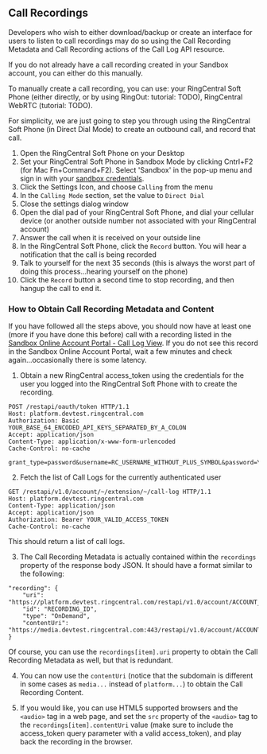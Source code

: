 ## Call Recordings

Developers who wish to either download/backup or create an interface for users to listen to call recordings may do so using the Call Recording Metadata and Call Recording actions of the Call Log API resource.

If you do not already have a call recording created in your Sandbox account, you can either do this manually.

To manually create a call recording, you can use: your RingCentral Soft Phone (either directly, or by using RingOut: tutorial: TODO), RingCentral WebRTC (tutorial: TODO).

For simplicity, we are just going to step you through using the RingCentral Soft Phone (in Direct Dial Mode) to create an outbound call, and record that call.

1. Open the RingCentral Soft Phone on your Desktop
2. Set your RingCentral Soft Phone in Sandbox Mode by clicking Cntrl+F2 (for Mac Fn+Command+F2). Select 'Sandbox' in the pop-up menu and sign in with your [sandbox credentials](https://developers.ringcentral.com/my-account.html#/application-credentials/).
3. Click the Settings Icon, and choose `Calling` from the menu
4. In the `Calling Mode` section, set the value to `Direct Dial`
5. Close the settings dialog window
6. Open the dial pad of your RingCentral Soft Phone, and dial your cellular device (or another outside number not associated with your RingCentral account)
7. Answer the call when it is received on your outside line
8. In the RingCentral Soft Phone, click the `Record` button. You will hear a notification that the call is being recorded
9. Talk to yourself for the next 35 seconds (this is always the worst part of doing this process...hearing yourself on the phone)
10. Click the `Record` button a second time to stop recording, and then hangup the call to end it.

### How to Obtain Call Recording Metadata and Content

If you have followed all the steps above, you should now have at least one (more if you have done this before) call with a recording listed in the [Sandbox Online Account Portal - Call Log View](https://service.devtest.ringcentral.com/settings/calls.html#simple). If you do not see this record in the Sandbox Online Account Portal, wait a few minutes and check again...occasionally there is some latency.

1. Obtain a new RingCentral access_token using the credentials for the user you logged into the RingCentral Soft Phone with to create the recording.

```
POST /restapi/oauth/token HTTP/1.1
Host: platform.devtest.ringcentral.com
Authorization: Basic YOUR_BASE_64_ENCODED_API_KEYS_SEPARATED_BY_A_COLON
Accept: application/json
Content-Type: application/x-www-form-urlencoded
Cache-Control: no-cache

grant_type=password&username=RC_USERNAME_WITHOUT_PLUS_SYMBOL&password=YOUR_RC_PASSWORD_URL_ENCODED&extension=YOUR_RC_EXTENSION
```

2. Fetch the list of Call Logs for the currently authenticated user

```
GET /restapi/v1.0/account/~/extension/~/call-log HTTP/1.1
Host: platform.devtest.ringcentral.com
Content-Type: application/json
Accept: application/json
Authorization: Bearer YOUR_VALID_ACCESS_TOKEN
Cache-Control: no-cache
```

This should return a list of call logs.

3. The Call Recording Metadata is actually contained within the `recordings` property of the response body JSON. It should have a format similar to the following:

```
"recording": {
    "uri": "https://platform.devtest.ringcentral.com/restapi/v1.0/account/ACCOUNT_ID/recording/RECORDING_ID",
    "id": "RECORDING_ID",
    "type": "OnDemand",
    "contentUri": "https://media.devtest.ringcentral.com:443/restapi/v1.0/account/ACCOUNT_ID/recording/RECORDING_ID/content"
}
```

Of course, you can use the `recordings[item].uri` property to obtain the Call Recording Metadata as well, but that is redundant.

4. You can now use the `contentUri` (notice that the subdomain is different in some cases as `media...` instead of `platform...`) to obtain the Call Recording Content.

5. If you would like, you can use HTML5 supported browsers and the `<audio>` tag in a web page, and set the `src` property of the `<audio>` tag to the `recordings[item].contentUri` value (make sure to include the access_token query parameter with a valid access_token), and play back the recording in the browser.

